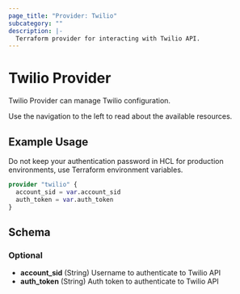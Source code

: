 ```yaml
---
page_title: "Provider: Twilio"
subcategory: ""
description: |-
  Terraform provider for interacting with Twilio API.
---
```


# Twilio Provider

Twilio Provider can manage Twilio configuration.

Use the navigation to the left to read about the available resources.

## Example Usage

Do not keep your authentication password in HCL for production environments, use Terraform environment variables.

```terraform
provider "twilio" {
  account_sid = var.account_sid
  auth_token = var.auth_token
}
```

## Schema

### Optional

- **account_sid** (String) Username to authenticate to Twilio API
- **auth_token** (String) Auth token to authenticate to Twilio API
